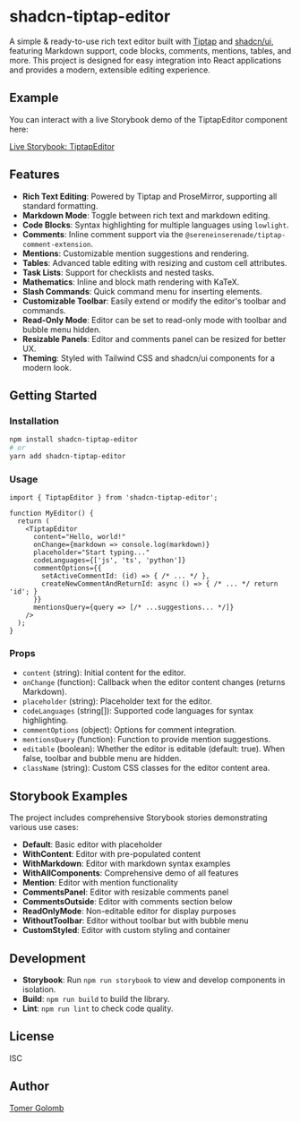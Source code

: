 # shadcn-tiptap-editor

A simple & ready-to-use rich text editor built with [Tiptap](https://tiptap.dev/) and [shadcn/ui](https://ui.shadcn.com/), featuring Markdown support, code blocks, comments, mentions, tables, and more. This project is designed for easy integration into React applications and provides a modern, extensible editing experience.

## Example

You can interact with a live Storybook demo of the TiptapEditor component here:

[Live Storybook: TiptapEditor](https://golomb1.github.io/shadcn-tiptap-editor/)

## Features

- **Rich Text Editing**: Powered by Tiptap and ProseMirror, supporting all standard formatting.
- **Markdown Mode**: Toggle between rich text and markdown editing.
- **Code Blocks**: Syntax highlighting for multiple languages using `lowlight`.
- **Comments**: Inline comment support via the `@sereneinserenade/tiptap-comment-extension`.
- **Mentions**: Customizable mention suggestions and rendering.
- **Tables**: Advanced table editing with resizing and custom cell attributes.
- **Task Lists**: Support for checklists and nested tasks.
- **Mathematics**: Inline and block math rendering with KaTeX.
- **Slash Commands**: Quick command menu for inserting elements.
- **Customizable Toolbar**: Easily extend or modify the editor's toolbar and commands.
- **Read-Only Mode**: Editor can be set to read-only mode with toolbar and bubble menu hidden.
- **Resizable Panels**: Editor and comments panel can be resized for better UX.
- **Theming**: Styled with Tailwind CSS and shadcn/ui components for a modern look.

## Getting Started

### Installation

```bash
npm install shadcn-tiptap-editor
# or
yarn add shadcn-tiptap-editor
```

### Usage

```tsx
import { TiptapEditor } from 'shadcn-tiptap-editor';

function MyEditor() {
  return (
    <TiptapEditor
      content="Hello, world!"
      onChange={markdown => console.log(markdown)}
      placeholder="Start typing..."
      codeLanguages={['js', 'ts', 'python']}
      commentOptions={{
        setActiveCommentId: (id) => { /* ... */ },
        createNewCommentAndReturnId: async () => { /* ... */ return 'id'; }
      }}
      mentionsQuery={query => [/* ...suggestions... */]}
    />
  );
}
```

### Props

- `content` (string): Initial content for the editor.
- `onChange` (function): Callback when the editor content changes (returns Markdown).
- `placeholder` (string): Placeholder text for the editor.
- `codeLanguages` (string[]): Supported code languages for syntax highlighting.
- `commentOptions` (object): Options for comment integration.
- `mentionsQuery` (function): Function to provide mention suggestions.
- `editable` (boolean): Whether the editor is editable (default: true). When false, toolbar and bubble menu are hidden.
- `className` (string): Custom CSS classes for the editor content area.

## Storybook Examples

The project includes comprehensive Storybook stories demonstrating various use cases:

- **Default**: Basic editor with placeholder
- **WithContent**: Editor with pre-populated content
- **WithMarkdown**: Editor with markdown syntax examples
- **WithAllComponents**: Comprehensive demo of all features
- **Mention**: Editor with mention functionality
- **CommentsPanel**: Editor with resizable comments panel
- **CommentsOutside**: Editor with comments section below
- **ReadOnlyMode**: Non-editable editor for display purposes
- **WithoutToolbar**: Editor without toolbar but with bubble menu
- **CustomStyled**: Editor with custom styling and container

## Development

- **Storybook**: Run `npm run storybook` to view and develop components in isolation.
- **Build**: `npm run build` to build the library.
- **Lint**: `npm run lint` to check code quality.

## License

ISC

## Author

[Tomer Golomb](https://github.com/golomb1)
